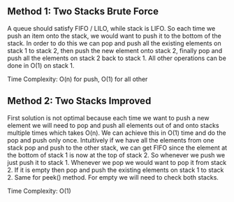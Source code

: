 ## Method 1: Two Stacks Brute Force

A queue should satisfy FIFO / LILO, while stack is LIFO. So each time we push an item onto the stack, we would want to push it to the bottom of the stack.
In order to do this we can pop and push all the existing elements on stack 1 to stack 2, then push the new element onto stack 2, finally pop and push all
the elements on stack 2 back to stack 1. All other operations can be done in O(1) on stack 1.

Time Complexity: O(n) for push, O(1) for all other

## Method 2: Two Stacks Improved

First solution is not optimal because each time we want to push a new element we will need to pop and push all elements out of and onto stacks multiple 
times which takes O(n). We can achieve this in O(1) time and do the pop and push only once. Intuitively if we have all the elements from one stack pop 
and push to the other stack, we can get FIFO since the element at the bottom of stack 1 is now at the top of stack 2. So whenever we push we just push it 
to stack 1. Whenever we pop we would want to pop it from stack 2. If it is empty then pop and push the existing elements on stack 1 to stack 2. Same for 
peek() method. For empty we will need to check both stacks.

Time Complexity: O(1)
